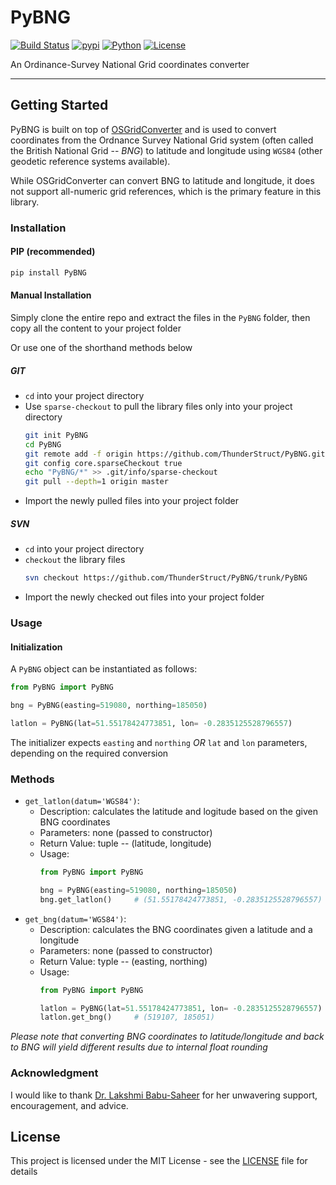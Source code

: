 # PyBNG
[![Build Status](https://travis-ci.org/ThunderStruct/PyBNG.svg?branch=master)](https://travis-ci.org/ThunderStruct/PyBNG) [![pypi](https://img.shields.io/badge/pypi%20package-0.1.2-lightgrey.svg)](https://pypi.org/project/PyBNG/0.1.2/) [![Python](https://img.shields.io/badge/python-3.5^-blue.svg)](https://github.com/ThunderStruct/PyBNG) [![License](https://img.shields.io/cocoapods/l/AFNetworking.svg)](https://github.com/ThunderStruct/PyBNG/blob/master/LICENSE)

An Ordinance-Survey National Grid coordinates converter

------------------------

## Getting Started
PyBNG is built on top of [OSGridConverter](https://github.com/jdstmporter/OSGridConverter/) and is used to convert coordinates from the Ordnance Survey National Grid system (often called the British National Grid -- *BNG*) to latitude and longitude using `WGS84` (other geodetic reference systems available).

While OSGridConverter can convert BNG to latitude and longitude, it does not support all-numeric grid references, which is the primary feature in this library.

### Installation
#### PIP (recommended)

```sh
pip install PyBNG
```
#### Manual Installation
Simply clone the entire repo and extract the files in the `PyBNG` folder, then copy all the content to your project folder

Or use one of the shorthand methods below
##### GIT
  - `cd` into your project directory
  - Use `sparse-checkout` to pull the library files only into your project directory
    ```sh
    git init PyBNG
    cd PyBNG
    git remote add -f origin https://github.com/ThunderStruct/PyBNG.git
    git config core.sparseCheckout true
    echo "PyBNG/*" >> .git/info/sparse-checkout
    git pull --depth=1 origin master
    ```
   - Import the newly pulled files into your project folder

##### SVN
  - `cd` into your project directory
  - `checkout` the library files
    ```sh
    svn checkout https://github.com/ThunderStruct/PyBNG/trunk/PyBNG
    ```
  - Import the newly checked out files into your project folder
  

### Usage
#### Initialization
A `PyBNG` object can be instantiated as follows:

```python
from PyBNG import PyBNG

bng = PyBNG(easting=519080, northing=185050)

latlon = PyBNG(lat=51.55178424773851, lon= -0.2835125528796557)
```
The initializer expects `easting` and `northing` *OR* `lat` and `lon` parameters, depending on the required conversion


### Methods

  - `get_latlon(datum='WGS84')`:
    - Description: calculates the latitude and logitude based on the given BNG coordinates
    - Parameters: none (passed to constructor)
    - Return Value: tuple -- (latitude, longitude)
    - Usage: 
        ```python
        from PyBNG import PyBNG

        bng = PyBNG(easting=519080, northing=185050)
        bng.get_latlon()     # (51.55178424773851, -0.2835125528796557)
        ```
  - `get_bng(datum='WGS84')`:
    - Description: calculates the BNG coordinates given a latitude and a longitude
    - Parameters: none (passed to constructor)
    - Return Value: typle -- (easting, northing)
    - Usage: 
        ```python
        from PyBNG import PyBNG

        latlon = PyBNG(lat=51.55178424773851, lon= -0.2835125528796557)
        latlon.get_bng()     # (519107, 185051)
        ```
*Please note that converting BNG coordinates to latitude/longitude and back to BNG will yield different results due to internal float rounding*

### Acknowledgment
I would like to thank [Dr. Lakshmi Babu-Saheer](mailto:lakshmi.babu-saheer@anglia.ac.uk) for her unwavering support, encouragement, and advice. 


## License

This project is licensed under the MIT License - see the [LICENSE](https://github.com/ThunderStruct/PyBNG/blob/master/LICENSE) file for details


